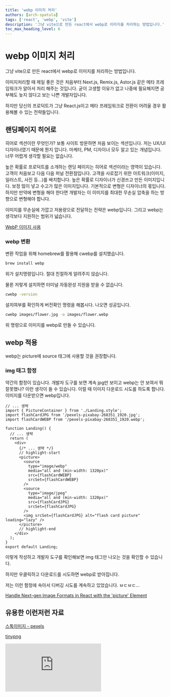 ```yaml
---
title: 'webp 이미지 처리'
authors: [arch-spatula]
tags: ['react', 'webp', 'vite']
description: '그냥 vite으로 만든 react에서 webp로 이미지를 처리하는 방법입니다.'
toc_max_heading_level: 6
---
```


# webp 이미지 처리

그냥 vite으로 만든 react에서 webp로 이미지를 처리하는 방법입니다.

<!--truncate-->

이미지처리할 때 제일 좋은 것은 처음부터 Next.js, Remix.js, Astor.js 같은 메타 프레임워크가 알아서 처리 해주는 것입니다. 굳이 고생할 이유가 없고 나중에 필요해지면 공부해도 늦지 않다고 보는 나쁜 개발자입니다.

하지만 당신의 프로덕트가 그냥 React.js이고 메타 프레임워크로 전환이 어려울 경우 활용해볼 수 있는 전략들입니다.

## 랜딩페이지 히어로

히어로 섹션이란 무엇인가? 보통 사이트 방문하면 처음 보이는 섹션입니다. 저는 UX/UI 디자이너였기 때문에 뭔지 압니다. 마케터, PM, 디자이너 모두 알고 있는 개념입니다. 너무 어렵게 생각할 필요는 없습니다.

높은 확률로 프로덕트를 소개하는 랜딩 페이지는 히어로 섹션이라는 영역이 있습니다. 고객이 처음보고 다음 다음 퍼널 전환점입니다. 고객을 사로잡기 위한 아트워크(이미지, 일러스트, 사진 등...)를 배치합니다. 높은 확률로 디자이너가 신경쓰고 만든 이미지입니다. 보정 많이 넣고 수고가 많은 이미지입니다. 기본적으로 변형은 디자이너의 몫입니다. 하지만 만약에 변형을 해야 한다면 개발자는 이 이미지를 최대한 무손실 압축을 하는 방향으로 변형해야 합니다.

<!-- 최소한 사이드 프로젝트는 대충 이미지 때려 넣고 나중에 다시 생각해도 늦지 않을 가능성이 높습니다. 사이드 프로젝트는 이렇게 해도 괜찮습니다. 사이드 프로젝트가 길어지고 생각보다 잘 풀리면 그때 처리해봐도 늦지 않습니다. -->

이미지를 무손실에 가깝고 저용량으로 전달하는 전략은 webp입니다. 그리고 webp는 생각보다 지원하는 범위가 넓습니다.

[WebP 이미지 사용](https://web.dev/i18n/ko/serve-images-webp/)

<!-- 사실 이미지 넣고 버튼 때려 넣으면 끝입니다. 문제는 이미지를 넣는 것입니다. -->

### webp 변환

변환 작업을 위해 homebrew를 활용해 cwebp를 설치했습니다.

```sh
brew install webp
```

위가 설치명령입니다. 절대 친절하게 알려주지 않습니다.

물론 저렇게 설치하면 터미널 자동완성 지원을 받을 수 없습니다.

<!--
https://formulae.brew.sh/formula/webp

https://formulae.brew.sh/formula/cweb#default

검색 잘하시기 바랍니다. 두번째 링크를 실수로 설치했었습니다. 대학교 교수님이 올린 거 같습니다.

https://developers.google.com/speed/webp/download?hl=ko

위 링크에서도 설치할 수 있지만 zip파일을 줍니다. ㅂㄷㅂㄷ...

https://developers.google.com/speed/webp/docs/precompiled?hl=ko

위 링크로 가야 올바른 homebrew 주소를 알려줍니다. -->

```sh
cwebp -version
```

설치여부를 확인하게 버전확인 명령을 해봅시다. 나오면 성공입니다.

```sh
cwebp images/flower.jpg -o images/flower.webp
```

위 명령으로 이미지를 webp로 만들 수 있습니다.

## webp 적용

webp는 picture에 source 태그에 사용할 것을 권장합니다.

### img 태그 함정

약간의 함정이 있습니다. 개발자 도구를 보면 계속 jpg만 보이고 webp는 안 보여서 뭐 잘못했나? 이런 생각이 들 수 있습니다. 이럴 때 이미지 다운로드 시도를 하도록 합니다. 이미지를 다운받으면 webp입니다.

```tsx
// ... 생략
import { PictureContainer } from './Landing.style';
import flashCardJPG from '/pexels-pixabay-268351_1920.jpg';
import flashCardWEBP from '/pexels-pixabay-268351_1920.webp';

function Landing() {
  // ... 생략
  return (
    <div>
      {/* ... 생략 */}
      // highlight-start
      <picture>
        <source
          type="image/webp"
          media="all and (min-width: 1320px)"
          src={flashCardWEBP}
          srcSet={flashCardWEBP}
        />
        <source
          type="image/jpeg"
          media="all and (min-width: 1320px)"
          src={flashCardJPG}
          srcSet={flashCardJPG}
        />
        <img srcSet={flashCardJPG} alt="flash card picture" loading="lazy" />
      </picture>
      // highlight-end
    </div>
  );
}
export default Landing;
```

이렇게 작성하고 개발자 도구를 확인해보면 img 태그만 나오는 것을 확인할 수 있습니다.

하지만 우클릭하고 다운로드를 시도하면 webp로 받아집니다.

저는 이런 함정에 속아서 디버깅 시도를 계속하고 있었습니다. ㅂㄷㅂㄷ...

[Handle Next-gen Image Formats in React with the 'picture' Element](https://egghead.io/lessons/react-handle-next-gen-image-formats-in-react-with-the-picture-element)

## 유용한 이런저런 자료

[스톡이미지 - pexels](https://www.pexels.com/ko-kr/)

[tinypng](https://tinypng.com/)

<iframe class="codepen" src="https://www.youtube.com/embed/9ZfCZroZwD4" title="⭐️ The key to perfect lighthouse scores" frameborder="0" allow="accelerometer; autoplay; clipboard-write; encrypted-media; gyroscope; picture-in-picture; web-share" allowfullscreen></iframe>

